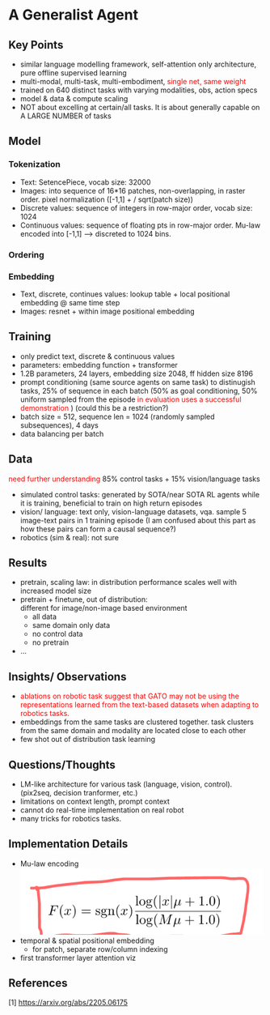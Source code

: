 # A Generalist Agent
## Key Points
- similar language modelling framework, self-attention only architecture, pure offline supervised learning
- multi-modal, multi-task, multi-embodiment, <span style="color:red"> single net, same weight  </span>
- trained on 640 distinct tasks with varying modalities, obs, action specs
- model & data & compute scaling 
- NOT about excelling at certain/all tasks. It is about generally capable on A LARGE NUMBER of tasks

## Model
### Tokenization
- Text: SetencePiece, vocab size: 32000
- Images: into sequence of 16*16 patches, non-overlapping, in raster order. pixel normalization ([-1,1] + / sqrt(patch size))
- Discrete values: sequence of integers in row-major order, vocab size: 1024
- Continuous values: sequence of floating pts in row-major order. Mu-law encoded into [-1,1] --> discreted to 1024 bins. 
### Ordering
### Embedding
- Text, discrete, continues values: lookup table + local positional embedding @ same time step
- Images: resnet + within image positional embedding

## Training
- only predict text, discrete & continuous values
- parameters: embedding function + transformer
- 1.2B parameters, 24 layers, embedding size 2048, ff hidden size 8196
- prompt conditioning (same source agents on same task) to distinugish tasks, 25% of sequence in each batch (50% as goal conditioning, 50% uniform sampled from the episode <span style="color:red"> in evaluation uses a successful demonstration </span>) (could this be a restriction?)
- batch size = 512, sequence len = 1024 (randomly sampled subsequences), 4 days 
- data balancing per batch 

## Data
<span style="color:red"> need further understanding </span>
85% control tasks + 15% vision/language tasks
- simulated control tasks: generated by SOTA/near SOTA RL agents while it is training, beneficial to train on high return episodes
- vision/ language: text only, vision-language datasets, vqa. sample 5 image-text pairs in 1 training episode (I am confused about this part as how these pairs can form a causal sequence?)
- robotics (sim & real): not sure 

## Results
- pretrain, scaling law: in distribution performance scales well with increased model size
- pretrain + finetune, out of distribution: <br>
different for image/non-image based environment
    - all data
    - same domain only data
    - no control data
    - no pretrain  
- ...

## Insights/ Observations
- <span style="color:red"> ablations on robotic task suggest that GATO may not be using the representations learned from the text-based datasets when adapting to robotics tasks.</span>
- embeddings from the same tasks are clustered together. task clusters from the same domain and modality are located close to each other
- few shot out of distribution task learning

## Questions/Thoughts
- LM-like architecture for various task (language, vision, control). (pix2seq, decision tranformer, etc.)
- limitations on context length, prompt context
- cannot do real-time implementation on real robot
- many tricks for robotics tasks.

## Implementation Details
- Mu-law encoding
![alt text](../figures/mu_law.png)
- temporal & spatial positional embedding
  - for patch, separate row/column indexing
- first transformer layer attention viz

## References
[1] https://arxiv.org/abs/2205.06175